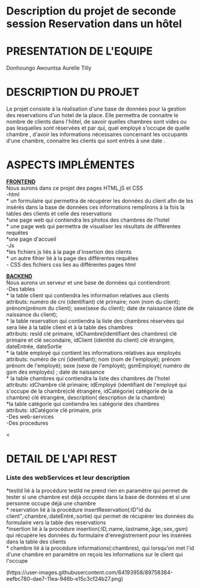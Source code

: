 

<html>
     <head> 
         <h1> Description du projet de seconde session 
                     Reservation dans un hôtel</h1>
     </head>
     <body>
         <h1> PRESENTATION DE L'EQUIPE </h1>
           <p> Donhoungo Awountsa Aurelle Tilly</p>
         <h1> DESCRIPTION DU PROJET </h1>
         <p>  
             Le projet consiste à la réalisation d'une base de données  pour la gestion des reservations d'un hotel de la place. Elle permettra de 
                connaitre le nombre de clients dans l'hôtel,  de savoir quelles chambres sont vides ou pas lesquelles sont réservées et par qui, 
                quel employé s'occupe de quelle chambre ,  d'avoir les informations nécessaires concernant les occupants d'une chambre, connaitre les clients qui sont entrés à une date .
        </p>
        <h1>ASPECTS IMPLÉMENTES </h1>
        <p>
            <u><b> FRONTEND </b></u><br>
               Nous aurons dans ce projet des pages HTML,jS et CSS<br>
              -html<br>
                  * un formulaire qui permettra de récupérer les données du client afin de les insérés dans la base de données 
                  ces informations remplirons à la fois la tables des clients et celle des reservations<br>
                  *une page web qui contiendra les photos des chambres de l'hotel   <br>
                  * une page web qui permettra de visualiser les résultats de différentes requêtes<br> 
                  *une page d'accueil<br>
              -Js<br>
                  *les fichiers js liés à la page d'insertion des clients <br>
                  * un autre fihier lié à la page  des différentes requêtes<br>
              - CSS des fichiers css lies au différentes pages html<br>
         </p>
         <p>
            <u><b> BACKEND </b></u><br>
              Nous aurons un serveur et  une base de données qui contiendront: <br>
                -Des tables <br>
                     * la table client qui contiendra les information relatives aux clients<br>
                         attributs:  numéro de cni (identifiant) clé primaire; nom (nom du client); prénom(prénom du client); sexe(sexe du 
                        client); date de naissance (date de naissance du client); <br>
                     * la table reservation qui contiendra la  liste des chambres réservées qui sera liée à la table client et à la table des 
                              chambres <br>
                         attributs: resId clé primaire, idChambre(identifiant des chambres) clé primaire et clé secondaire, idClient (identité du client)  
                        clé étrangère, dateEntrée, dateSortie<br>
                     * la table employé qui contient les informations relatives aux employés<br>
                         attributs: numéro de cni (identifiant); nom (nom de l'employé); prénom prénom de l'employé); sexe (sexe de l'employé); 
                         gsmEmployé( numéro de gsm des employés) ; date de naissance<br>
                     * la table chambres qui contiendra la liste des chambres de l'hotel<br>
                         attributs: idChambre clé primaire; idEmployé (identifiant de l'employé qui s'occupe de la chambre)clé étrangère, idCatégorie( 
                         catégorie de la chambre) clé étrangère, description( description de la chambre)<br>
                     *la table catégorie qui contiendra les catégorie des chambres <br>
                         attributs: idCatégorie clé primaire, prix<br>
               -Des web-services <br>
               -Des procedures<br>
         </p> 
      <<h1> DETAIL DE L'API REST </h1>
             <p>
                  <h3> Liste des webServices et leur description </h3>
                    *testId lié à la procédure testId ne prend rien en paramètre qui permet 
                       de tester si une chambre est 
                       déjà occupée dans la base de données et si une personne occupe déjà 
                      une chambre <br>
                    * reservation lié à la procédure 
                      insertReservation(:ID"id du client",:chambre,:dateEntré,:sortie) qui 
                       permet de récupérer les données du formulaire vers la table des
                        reservations  <br>
                    *insertion lié à la procédure 
                     insertion(:ID,:name,:lastname,:âge,:sex,:gsm) qui récupère les données 
                     du formulaire d'enregistrement pour les insérées dans la table des 
                     clients<br>
                    * chambre lié à la procédure informations(:chambres), qui lorsqu'on met 
                      l'id d'une chambre en paramètre on reçois les informations sur le 
                       client qui l'occupe<br>
                       </p>
 (https://user-images.githubusercontent.com/64193958/89758384-eefbc780-dae7-11ea-946b-e15c3cf24b27.png)
     </body>
</html>
